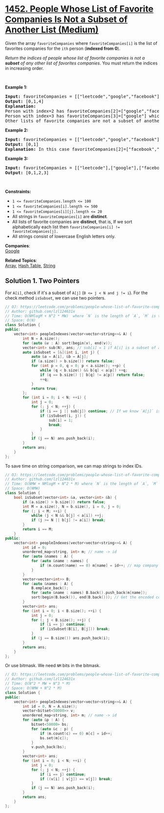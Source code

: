 # [1452. People Whose List of Favorite Companies Is Not a Subset of Another List (Medium)](https://leetcode.com/problems/people-whose-list-of-favorite-companies-is-not-a-subset-of-another-list/)

<p>Given the array <code>favoriteCompanies</code> where <code>favoriteCompanies[i]</code> is the list of favorites companies for the <code>ith</code> person (<strong>indexed from 0</strong>).</p>

<p><em>Return the indices of people whose list of favorite companies is not a <strong>subset</strong> of any other list of favorites companies</em>. You must return the indices in increasing order.</p>

<p>&nbsp;</p>
<p><strong>Example 1:</strong></p>

<pre><strong>Input:</strong> favoriteCompanies = [["leetcode","google","facebook"],["google","microsoft"],["google","facebook"],["google"],["amazon"]]
<strong>Output:</strong> [0,1,4] 
<strong>Explanation:</strong> 
Person with index=2 has favoriteCompanies[2]=["google","facebook"] which is a subset of favoriteCompanies[0]=["leetcode","google","facebook"] corresponding to the person with index 0. 
Person with index=3 has favoriteCompanies[3]=["google"] which is a subset of favoriteCompanies[0]=["leetcode","google","facebook"] and favoriteCompanies[1]=["google","microsoft"]. 
Other lists of favorite companies are not a subset of another list, therefore, the answer is [0,1,4].
</pre>

<p><strong>Example 2:</strong></p>

<pre><strong>Input:</strong> favoriteCompanies = [["leetcode","google","facebook"],["leetcode","amazon"],["facebook","google"]]
<strong>Output:</strong> [0,1] 
<strong>Explanation:</strong> In this case favoriteCompanies[2]=["facebook","google"] is a subset of favoriteCompanies[0]=["leetcode","google","facebook"], therefore, the answer is [0,1].
</pre>

<p><strong>Example 3:</strong></p>

<pre><strong>Input:</strong> favoriteCompanies = [["leetcode"],["google"],["facebook"],["amazon"]]
<strong>Output:</strong> [0,1,2,3]
</pre>

<p>&nbsp;</p>
<p><strong>Constraints:</strong></p>

<ul>
	<li><code>1 &lt;= favoriteCompanies.length &lt;= 100</code></li>
	<li><code>1 &lt;= favoriteCompanies[i].length &lt;= 500</code></li>
	<li><code>1 &lt;= favoriteCompanies[i][j].length &lt;= 20</code></li>
	<li>All strings in <code>favoriteCompanies[i]</code> are <strong>distinct</strong>.</li>
	<li>All lists of favorite companies are <strong>distinct</strong>, that is, If we sort alphabetically each list then <code>favoriteCompanies[i] != favoriteCompanies[j].</code></li>
	<li>All strings consist of lowercase English letters only.</li>
</ul>


**Companies**:  
[Google](https://leetcode.com/company/google)

**Related Topics**:  
[Array](https://leetcode.com/tag/array/), [Hash Table](https://leetcode.com/tag/hash-table/), [String](https://leetcode.com/tag/string/)

## Solution 1. Two Pointers

For `A[i]`, check if it's a subset of `A[j]` (`0 <= j < N and j != i`). For the check method `isSubset`, we can use two pointers.

```cpp
// OJ: https://leetcode.com/problems/people-whose-list-of-favorite-companies-is-not-a-subset-of-another-list/
// Author: github.com/lzl124631x
// Time: O(NMlogM + N^2 * MW)  where `N` is the length of `A`, `M` is the maximum length of `A[i]`, and `W` is the maximum length of a company name.
// Space: O(N)
class Solution {
public:
    vector<int> peopleIndexes(vector<vector<string>>& A) {
        int N = A.size();
        for (auto &v : A) sort(begin(v), end(v));
        vector<int> sub(N), ans; // sub[i] = 1 if A[i] is a subset of another element. Otherwise = 0
        auto isSubset = [&](int i, int j) {
            auto &a = A[i], &b = A[j];
            if (a.size() > b.size()) return false;
            for (int p = 0, q = 0; p < a.size(); ++p) {
                while (q < b.size() && b[q] < a[p]) ++q;
                if (q == b.size() || b[q] != a[p]) return false;
                ++q;
            }
            return true;
        };
        for (int i = 0; i < N; ++i) {
            int j = 0;
            for (; j < N; ++j) {
                if (i == j || sub[j]) continue; // If we know `A[j]` is a subset of another element already, we can skip checking it. We only need to check `A[j]`'s superset element.
                if (isSubset(i, j)) {
                    sub[i] = 1;
                    break;
                }
            }
            if (j == N) ans.push_back(i);
        }
        return ans;
    }
};
```

To save time on string comparison, we can map strings to index IDs.

```cpp
// OJ: https://leetcode.com/problems/people-whose-list-of-favorite-companies-is-not-a-subset-of-another-list/
// Author: github.com/lzl124631x
// Time: O(NMW + NMlogM + N^2 * M) where `N` is the length of `A`, `M` is the maximum length of `A[i]`, and `W` is the maximum length of a company name.
// Space: O(NMW)
class Solution {
    bool isSubset(vector<int> &a, vector<int> &b) {
        if (a.size() > b.size()) return false;
        int M = a.size(), N = b.size(), i = 0, j = 0;
        for (; i < M; ++i) {
            while (j < N && b[j] < a[i]) ++j;
            if (j >= N || b[j] != a[i]) break;
        }
        return i == M;
    }
public:
    vector<int> peopleIndexes(vector<vector<string>>& A) {
        int id = 0;
        unordered_map<string, int> m; // name -> id
        for (auto &names : A) {
            for (auto &name : names) {
                if (m.count(name) == 0) m[name] = id++; // map company name to an ID
            }
        }
        vector<vector<int>> B;
        for (auto &names : A) {
            B.emplace_back();
            for (auto &name : names) B.back().push_back(m[name]);
            sort(begin(B.back()), end(B.back())); // Get the encoded company names in ascending order.
        }
        vector<int> ans;
        for (int i = 0; i < B.size(); ++i) {
            int j = 0;
            for (; j < B.size(); ++j) {
                if (i == j) continue;
                if (isSubset(B[i], B[j])) break;
            }
            if (j == B.size()) ans.push_back(i);
        }
        return ans;
    }
};
```

Or use bitmask. We need `NM` bits in the bitmask.

```cpp
// OJ: https://leetcode.com/problems/people-whose-list-of-favorite-companies-is-not-a-subset-of-another-list/
// Author: github.com/lzl124631x
// Time: O(N^2 * MW + N^3 * M)
// Space: O(NMW + N^2 * M)
class Solution {
public:
    vector<int> peopleIndexes(vector<vector<string>>& A) {
        int id = 0, N = A.size();
        vector<bitset<50000>> v;
        unordered_map<string, int> m; // name -> id
        for (auto &p : A) {
            bitset<50000> bs;
            for (auto &c : p) {
                if (m.count(c) == 0) m[c] = id++;
                bs.set(m[c]);
            }
            v.push_back(bs);
        }
        vector<int> ans;
        for (int i = 0; i < N; ++i) {
            int j = 0;
            for (; j < N; ++j) {
                if (i == j) continue;
                if ((v[i] | v[j]) == v[j]) break;
            }
            if (j == N) ans.push_back(i);
        }
        return ans;
    }
};
```